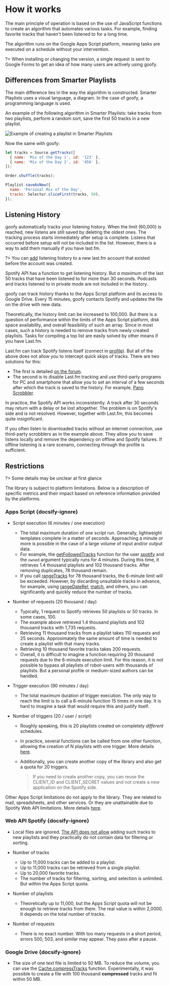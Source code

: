 # How it works
The main principle of operation is based on the use of JavaScript functions to create an algorithm that automates various tasks. For example, finding favorite tracks that haven't been listened to for a long time.

The algorithm runs on the Google Apps Script platform, meaning tasks are executed on a schedule without your intervention.

?> When installing or changing the version, a single request is sent to Google Forms to get an idea of how many users are actively using goofy.

## Differences from Smarter Playlists

The main difference lies in the way the algorithm is constructed. Smarter Playlists uses a visual language, a diagram. In the case of goofy, a programming language is used.

An example of the following algorithm in Smarter Playlists: take tracks from two playlists, perform a random sort, save the first 50 tracks in a new playlist.

![Example of creating a playlist in Smarter Playlists](/img/SmarterPlaylistsExample1.png)

Now the same with goofy:
```js
let tracks = Source.getTracks([
  { name: 'Mix of the Day 1', id: '123' },
  { name: 'Mix of the Day 2', id: '456' },
]);

Order.shuffle(tracks);

Playlist.saveAsNew({
  name: 'Personal Mix of the Day',
  tracks: Selector.sliceFirst(tracks, 50),
});
```

## Listening History

goofy automatically tracks your listening history. When the limit (60,000) is reached, new listens are still saved by deleting the oldest ones. The tracking process starts immediately after setup is complete. Listens that occurred before setup will not be included in the list. However, there is a way to add them manually if you have last.fm.

?> You can [add](https://support.last.fm/t/how-to-add-scrobbles-history-from-spotify-to-last-fm/40038) listening history to a new last.fm account that existed before the account was created.

Spotify API has a function to get listening history. But *a maximum* of the last 50 tracks that have been listened to for more than 30 seconds. Podcasts and tracks listened to in private mode are not included in the history.

goofy can track history thanks to the Apps Script platform and its access to Google Drive. Every 15 minutes, goofy contacts Spotify and updates the file on the drive with new data.

Theoretically, the history limit can be increased to 100,000. But there is a question of performance within the limits of the Apps Script platform, disk space availability, and overall feasibility of such an array. Since in most cases, such a history is needed to remove tracks from newly created playlists. Tasks for compiling a top list are easily solved by other means if you have Last.fm.

Last.fm can track Spotify listens itself (connect in [profile](https://www.last.fm/settings/applications)). But all of the above does not allow you to intercept quick skips of tracks. There are two solutions for this:

- The first is detailed [on the forum](https://github.com/Chimildic/goofy/discussions/53).
- The second is to disable Last.fm tracking and use third-party programs for PC and smartphone that allow you to set an interval of a few seconds after which the track is saved to the history. For example, [Pano Scrobbler](https://4pda.to/forum/index.php?showtopic=887068).

In practice, the Spotify API works inconsistently. A track after 30 seconds may return with a delay or be lost altogether. The problem is on Spotify's side and is not resolved. However, together with Last.fm, this becomes quite insignificant.

If you often listen to downloaded tracks without an internet connection, use third-party scrobblers as in the example above. They allow you to save listens locally and remove the dependency on offline and Spotify failures. If offline listening is a rare scenario, connecting through the profile is sufficient.

## Restrictions 

?> Some details may be unclear at first glance

The library is subject to platform limitations. Below is a description of specific metrics and their impact based on reference information provided by the platforms.

### Apps Script {docsify-ignore}
- Script execution (6 minutes / one execution)

  - The total maximum duration of *one* script run. Generally, lightweight templates complete in a matter of seconds. Approaching a minute or more is possible in the case of a large volume of input and/or output data.
  - For example, the [getFollowedTracks](/reference/source?id=getfollowedtracks) function for the user [spotify](https://open.spotify.com/user/spotify) and the `owned` argument typically runs for 4 minutes. During this time, it retrieves 1.4 thousand playlists and 102 thousand tracks. After removing duplicates, 78 thousand remain.
  - If you call [rangeTracks](/reference/filter?id=rangetracks) for 78 thousand tracks, the 6-minute limit will be exceeded. However, by discarding unsuitable tracks in advance, for example, using [rangeDateRel](/reference/filter?id=rangedaterel), [match](/reference/filter?id=match), and others, you can significantly and quickly reduce the number of tracks.

- Number of requests (20 thousand / day)

  - Typically, 1 request to Spotify retrieves 50 playlists or 50 tracks. In some cases, 100.
  - The example above retrieved 1.4 thousand playlists and 102 thousand tracks with 1,735 requests.
  - Retrieving 11 thousand tracks from a playlist takes 110 requests and 25 seconds. Approximately the same amount of time is needed to create a playlist with that many tracks.
  - Retrieving 10 thousand favorite tracks takes 200 requests.
  - Overall, it is difficult to imagine a function requiring 20 thousand requests due to the 6-minute execution limit. For this reason, it is not possible to bypass all playlists of robot-users with thousands of playlists. But a personal profile or medium-sized authors can be handled.

- Trigger execution (90 minutes / day)

  - The total maximum duration of trigger execution. The only way to reach the limit is to call a 6-minute function 15 times in one day. It is hard to imagine a task that would require this and justify itself.

- Number of triggers (20 / user / script)
  
  - Roughly speaking, this is 20 playlists created on completely *different* schedules.
  - In practice, several functions can be called from one other function, allowing the creation of N playlists with one trigger. More details [here](/best-practices?id=Trigger-Economy).
  - Additionally, you can create another copy of the library and also get a quota for 20 triggers.
  
    > If you need to create another copy, you can reuse the CLIENT_ID and CLIENT_SECRET values and not create a new application on the Spotify side.

Other Apps Script limitations do not apply to the library. They are related to mail, spreadsheets, and other services. Or they are unattainable due to Spotify Web API limitations. More details [here](https://developers.google.com/apps-script/guides/services/quotas).

### Web API Spotify {docsify-ignore}
- Local files are ignored. [The API does not allow](https://developer.spotify.com/documentation/general/guides/local-files-spotify-playlists/) adding such tracks to new playlists and they practically do not contain data for filtering or sorting.
  

- Number of tracks 
  - Up to 11,000  tracks can be added to a playlist.
  - Up to 11,000 tracks can be retrieved from a single playlist.
  - Up to 20,000 favorite tracks.
  - The number of tracks for filtering, sorting, and selection is unlimited. But within the Apps Script quota.
- Number of playlists
  - Theoretically up to 11,000, but the Apps Script quota will not be enough to retrieve tracks from them. The real value is within 2,0000. It depends on the total number of tracks.
- Number of requests
  - There is no exact number. With too many requests in a short period, errors 500, 503, and similar may appear. They pass after a pause.
  
### Google Drive {docsify-ignore}
- The size of one text file is limited to 50 MB. To reduce the volume, you can use the [Cache.compressTracks](/reference/cache?id=compresstracks) function. Experimentally, it was possible to create a file with 100 thousand **compressed** tracks and fit within 50 MB.
